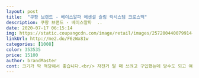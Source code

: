 ```yaml
---
layout: post 
title:  "쿠팡 브랜드 - 베이스알파 에센셜 슬림 락시스템 크로스백" 
description: 쿠팡 브랜드 - 베이스알파  ..
date: 2020-07-17 06:15:14 
img: https://static.coupangcdn.com/image/retail/images/257200440079914-0a578aeb-b08e-4606-9452-1889c26cb1b1.jpg 
linkUrl: http://me2.do/F6zWx81w 
categories: [1008] 
color: 353535 
price: 15100 
author: brandMaster 
cont: 크기가 딱 적당해서 좋습니다.<br/> 자전거 탈 때 쓰려고 구입했는데 방수도 되고 여러모로 좋네요.<br/><br/> 
---
```

 